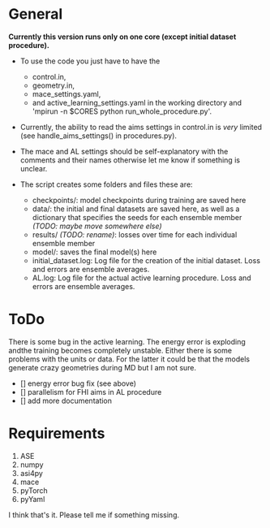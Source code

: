 # General

**Currently this version runs only on one core (except initial dataset procedure).**

- To use the code you just have to have the 
    - control.in, 
    - geometry.in,
    - mace_settings.yaml,
    - and active_learning_settings.yaml 
in the working directory and 'mpirun -n $CORES python run_whole_procedure.py'.

- Currently, the ability to read the aims settings in control.in is *very* limited (see handle_aims_settings() in procedures.py).
- The mace and AL settings should be self-explanatory with the comments and their names otherwise let me know if something is unclear.
- The script creates some folders and files these are:
    - checkpoints/: model checkpoints during training are saved here
    - data/: the initial and final datasets are saved here, as well as a dictionary that specifies the seeds for each ensemble member *(TODO: maybe move somewhere else)*
    - results/ *(TODO: rename)*: losses over time for each individual ensemble member
    - model/: saves the final model(s) here
    - initial_dataset.log: Log file for the creation of the initial dataset. Loss and errors are ensemble averages.
    - AL.log: Log file for the actual active learning procedure. Loss and errors are ensemble averages.





# ToDo

There is some bug in the active learning. The energy error is exploding andthe training becomes completely unstable. Either there is some problems with the units or data. For the latter it could be that the models generate crazy geometries during MD but I am not sure.

- [] energy error bug fix (see above)
- [] parallelism for FHI aims in AL procedure
- [] add more documentation


# Requirements

1. ASE
2. numpy
3. asi4py
4. mace
5. pyTorch
6. pyYaml

I think that's it. Please tell me if something missing.

